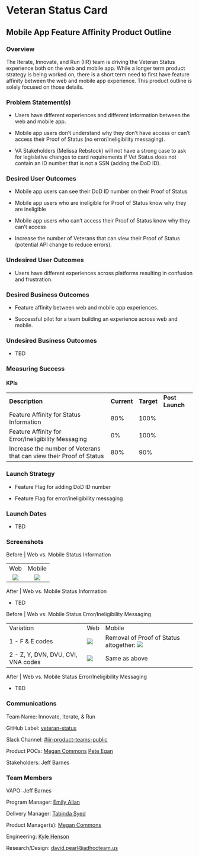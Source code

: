 # Veteran Status Card
## Mobile App Feature Affinity Product Outline


### Overview

The Iterate, Innovate, and Run (IIR) team is driving the Veteran Status experience both on the web and mobile app. While a longer term product strategy is being worked on, there is a short term need to first have feature affinity between the web and mobile app experience. This product outline is solely focused on those details.


### Problem Statement(s)

- Users have different experiences and different information between the web and mobile app.

- Mobile app users don’t understand why they don’t have access or can’t access their Proof of Status (no error/ineligibility messaging).

- VA Stakeholders (Melissa Rebstock) will not have a strong case to ask for legislative changes to card requirements if Vet Status does not contain an ID number that is not a SSN (adding the DoD ID).


### Desired User Outcomes

- Mobile app users can see their DoD ID number on their Proof of Status

- Mobile app users who are ineligible for Proof of Status know why they are ineligible

- Mobile app users who can’t access their Proof of Status know why they can’t access

- Increase the number of Veterans that can view their Proof of Status (potential API change to reduce errors).


### Undesired User Outcomes

- Users have different experiences across platforms resulting in confusion and frustration.


### Desired Business Outcomes

- Feature affinity between web and mobile app experiences.

- Successful pilot for a team building an experience across web and mobile.


### Undesired Business Outcomes

- TBD


### Measuring Success

#### KPIs

|                                                                     |             |            |                 |
| ------------------------------------------------------------------- | ----------- | ---------- | --------------- |
| **Description**                                                     | **Current** | **Target** | **Post Launch** |
| Feature Affinity for Status Information                             | 80%         | 100%       |                 |
| Feature Affinity for Error/Ineligibility Messaging                  | 0%          | 100%       |                 |
| Increase the number of Veterans that can view their Proof of Status | 80%         | 90%        |                 |


### Launch Strategy 

- Feature Flag for adding DoD ID number

- Feature Flag for error/ineligibility messaging


### Launch Dates

- TBD


### Screenshots

Before | Web vs. Mobile Status Information

|                                                                                                                                                                                                                                             |                                                                                                                                                                                                                                            |
| :-----------------------------------------------------------------------------------------------------------------------------------------------------------------------------------------------------------------------------------------: | :----------------------------------------------------------------------------------------------------------------------------------------------------------------------------------------------------------------------------------------: |
|                                                                                                                     Web                                                                                                                     |                                                                                                                   Mobile                                                                                                                   |
| ![](https://lh7-rt.googleusercontent.com/docsz/AD_4nXcJ8Hdpw4DN38rMnK4NWTYAfu9UHvLZH71gzbcT8uGj588OeD2N2td8ZSLMv9YbS5AU0DnJ4OViEkjlEB1Gc2YUC-1y-WNHfb97G4AiW6NFJnBEZbAcn1-AL8yRoJ8UgA6mTuZIqylwf-vK3vupjdxmkCff?key=7ZRGJik9DMl_m3QFL33zqA) | ![](https://lh7-rt.googleusercontent.com/docsz/AD_4nXeBfTjboxNOK_6_WqyAo16RcW5v6XuUgItoFPJAknQXIGfIcCnlUXORfU5hh2M1upxHlpmEevS8A9JLYiMDpbI-BLeX4tjY2CQQoZYJxQ22efxnfPWPz3pUN98TBBbWE6UP4SNQKnul72Z_IGPLhvbBLAA?key=7ZRGJik9DMl_m3QFL33zqA) |

After | Web vs. Mobile Status Information

- TBD

Before | Web vs. Mobile Status Error/Ineligibility Messaging

|                                    |                                                                                                                                                                                                                                             |                                                                                                                                                                                                                                                                                    |
| ---------------------------------- | ------------------------------------------------------------------------------------------------------------------------------------------------------------------------------------------------------------------------------------------- | ---------------------------------------------------------------------------------------------------------------------------------------------------------------------------------------------------------------------------------------------------------------------------------- |
| Variation                          | Web                                                                                                                                                                                                                                         | Mobile                                                                                                                                                                                                                                                                             |
| 1 - F & E codes                    | ![](https://lh7-rt.googleusercontent.com/docsz/AD_4nXd3AQMiAKP0FYYFRBN24Xl7r7tmOt_nHcH02S0Ngnx4hSVep1zlnkGC3D3ObbT0mHyebJ3QPjdONQBnC3B3ssizsKHeyq9uBTgY8sGI0RmOqwhS9a8oLEs8tVlDanXIDfoq6Myur5w-ondVOYcqg1Y0cohr?key=7ZRGJik9DMl_m3QFL33zqA) | Removal of Proof of Status altogether: ![](https://lh7-rt.googleusercontent.com/docsz/AD_4nXfBd09ovYuQa2D0ZttNfjdFe2y8p4_7RDxuWW2ymI0W-BWE9EhgTsc-2vTEs4yHQAEFNrHJxtNPulfzJKud_N-AceX3ykfxTw7gfmQX7FpP9BqIkckq8GlzzMJ2hblp3_XkoZzCQP6v6SW0zFl4G7sbQGve?key=7ZRGJik9DMl_m3QFL33zqA) |
| 2 - Z, Y, DVN, DVU, CVI, VNA codes | ![](https://lh7-rt.googleusercontent.com/docsz/AD_4nXdPpjplsn0WjK4tlphOM5aWtasbEVpm7BaTxVakOmNYmNQGruN77uU0Wr0IAlj_F_r2mMsqR_ZCIScRBLZjVKH_67cLMWWl6omWHf1l_IybOYVyyBRLpIZOIMZKKZoA8VeVDBzoH-NvvvHxDak4YGV9HcQC?key=7ZRGJik9DMl_m3QFL33zqA) | Same as above                                                                                                                                                                                                                                                                      |

After | Web vs. Mobile Status Error/Ineligibility Messaging

- TBD


### Communications

Team Name: Innovate, Iterate, & Run

GitHub Label: [veteran-status](https://github.com/department-of-veterans-affairs/va.gov-team/tree/master/products/veteran-status)

Slack Channel: [#iir-product-teams-public](https://dsva.slack.com/archives/C05RJS5DANT)

Product POCs: [Megan Commons](mailto:megan.commons@oddball.io) [Pete Egan](mailto:peter.egan@oddball.io)

Stakeholders: Jeff Barnes


### Team Members

VAPO: Jeff Barnes

Program Manager: [Emily Allan](mailto:emily@oddball.io)

Delivery Manager: [Tabinda Syed](mailto:tabinda.syed@oddball.io)

Product Manager(s): [Megan Commons](mailto:megan.commons@oddball.io)

Engineering: [Kyle Henson](mailto:kyle.henson@oddball.io) 

Research/Design: <david.pearl@adhocteam.us>
